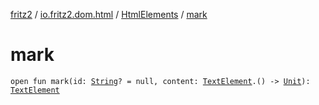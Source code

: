 [fritz2](../../index.md) / [io.fritz2.dom.html](../index.md) / [HtmlElements](index.md) / [mark](./mark.md)

# mark

`open fun mark(id: `[`String`](https://kotlinlang.org/api/latest/jvm/stdlib/kotlin/-string/index.html)`? = null, content: `[`TextElement`](../-text-element/index.md)`.() -> `[`Unit`](https://kotlinlang.org/api/latest/jvm/stdlib/kotlin/-unit/index.html)`): `[`TextElement`](../-text-element/index.md)